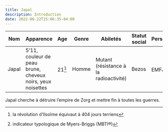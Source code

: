 ```yaml
---
title: Japal
description: Introduction
date: 2022-06-22T15:06:35-04:00
---
```


| Nom | Apparence | Age | Genre | Abiletés | Statut social | Personnalité |
| --- | --- | --- | --- | --- | --- | --- |
| Japal | 5’11, couleur de peau brune, cheveux noirs, yeux noisettes | 21[^planet] | Homme | Mutant (résistance à la radioactivité) | Bezos | EMFJ[^personality] | 

Japal cherche à détruire l’empire de Zorg et mettre fin à toutes les guerres.

[^planet]: la révolution d’Ilsoïme équivaut à 404 jours terriens
[^personality]: indicateur typologique de Myers-Briggs (MBTI®)
